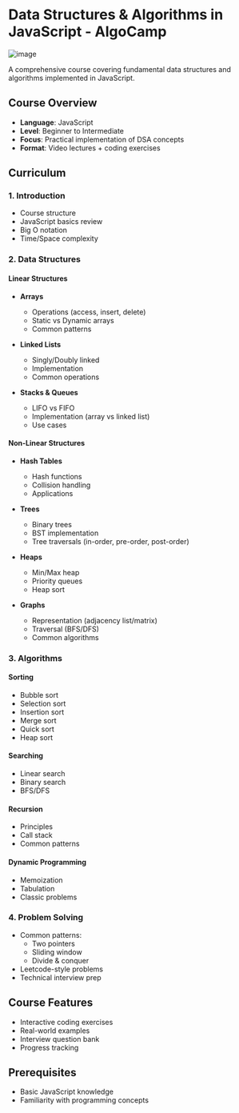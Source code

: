 # Data Structures & Algorithms in JavaScript - AlgoCamp

![image](https://github.com/user-attachments/assets/3d2c58a5-1e2e-47e0-83b9-08fee74dafe6)


A comprehensive course covering fundamental data structures and algorithms implemented in JavaScript.

## Course Overview
- **Language**: JavaScript
- **Level**: Beginner to Intermediate
- **Focus**: Practical implementation of DSA concepts
- **Format**: Video lectures + coding exercises

## Curriculum

### 1. Introduction
- Course structure
- JavaScript basics review
- Big O notation
- Time/Space complexity

### 2. Data Structures

#### Linear Structures
- **Arrays**
  - Operations (access, insert, delete)
  - Static vs Dynamic arrays
  - Common patterns
  
- **Linked Lists**
  - Singly/Doubly linked
  - Implementation
  - Common operations

- **Stacks & Queues**
  - LIFO vs FIFO
  - Implementation (array vs linked list)
  - Use cases

#### Non-Linear Structures
- **Hash Tables**
  - Hash functions
  - Collision handling
  - Applications

- **Trees**
  - Binary trees
  - BST implementation
  - Tree traversals (in-order, pre-order, post-order)

- **Heaps**
  - Min/Max heap
  - Priority queues
  - Heap sort

- **Graphs**
  - Representation (adjacency list/matrix)
  - Traversal (BFS/DFS)
  - Common algorithms

### 3. Algorithms

#### Sorting
- Bubble sort
- Selection sort
- Insertion sort
- Merge sort
- Quick sort
- Heap sort

#### Searching
- Linear search
- Binary search
- BFS/DFS

#### Recursion
- Principles
- Call stack
- Common patterns

#### Dynamic Programming
- Memoization
- Tabulation
- Classic problems

### 4. Problem Solving
- Common patterns:
  - Two pointers
  - Sliding window
  - Divide & conquer
- Leetcode-style problems
- Technical interview prep

## Course Features
- Interactive coding exercises
- Real-world examples
- Interview question bank
- Progress tracking

## Prerequisites
- Basic JavaScript knowledge
- Familiarity with programming concepts

